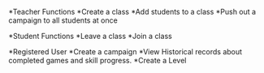 *Teacher Functions
	*Create a class
	*Add students to a class
	*Push out a campaign to all students at once

*Student Functions
	*Leave a class
	*Join a class

*Registered User
	*Create a campaign
	*View Historical records about completed games and skill progress.
	*Create a Level
	   